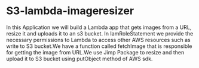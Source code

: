 # S3-lambda-imageresizer

In this Application we will build a Lambda app that gets images from a URL, resize it and uploads it to an s3 bucket.
In IamRoleStatement we provide the necessary permissions to Lambda to access other AWS resources such as write to S3 bucket.We have a function called fetchImage that is
responsible for getting the image from URL.We use Jimp Package to resize and then upload it to S3 bucket using putObject method of AWS sdk.
